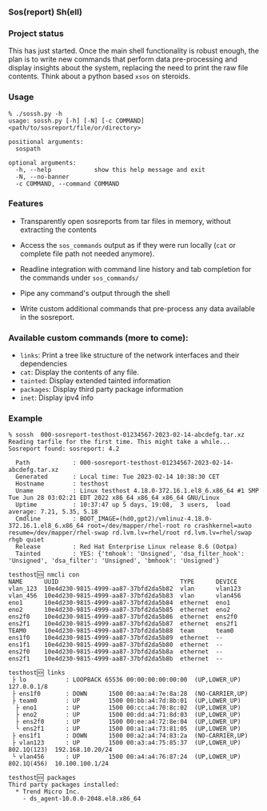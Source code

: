 ### Sos(report) Sh(ell)

### Project status

This has just started. Once the main shell functionality is robust enough,
the plan is to write new commands that perform data pre-processing and
display insights about the system, replacing the need to print the raw
file contents. Think about a python based `xsos` on steroids.

### Usage

```
% ./sossh.py -h
usage: sossh.py [-h] [-N] [-c COMMAND] <path/to/sosreport/file/or/directory>

positional arguments:
  sospath

optional arguments:
  -h, --help            show this help message and exit
  -N, --no-banner
  -c COMMAND, --command COMMAND

```

### Features

* Transparently open sosreports from tar files in memory, without extracting
  the contents

* Access the `sos_commands` output as if they were run locally (`cat` or
  complete file path not needed anymore).

* Readline integration with command line history and tab completion for the
  commands under `sos_commands/`

* Pipe any command's output through the shell

* Write custom additional commands that pre-process any data available in
  the sosreport.


### Available custom commands (more to come):
* `links`: Print a tree like structure of the network interfaces and their
  dependencies
* `cat`: Display the contents of any file.
* `tainted`: Display extended tainted information
* `packages`: Display third party package information
* `inet`: Display ipv4 info

### Example

```
% sossh  000-sosreport-testhost-01234567-2023-02-14-abcdefg.tar.xz
Reading tarfile for the first time. This might take a while...
Sosreport found: sosreport: 4.2

  Path            : 000-sosreport-testhost-01234567-2023-02-14-abcdefg.tar.xz
  Generated       : Local time: Tue 2023-02-14 10:38:30 CET
  Hostname        : testhost
  Uname           : Linux testhost 4.18.0-372.16.1.el8_6.x86_64 #1 SMP Tue Jun 28 03:02:21 EDT 2022 x86_64 x86_64 x86_64 GNU/Linux
  Uptime          : 10:37:47 up 5 days, 19:08,  3 users,  load average: 7.21, 5.35, 5.18
  Cmdline         : BOOT_IMAGE=(hd0,gpt2)/vmlinuz-4.18.0-372.16.1.el8_6.x86_64 root=/dev/mapper/rhel-root ro crashkernel=auto resume=/dev/mapper/rhel-swap rd.lvm.lv=rhel/root rd.lvm.lv=rhel/swap rhgb quiet
  Release         : Red Hat Enterprise Linux release 8.6 (Ootpa)
  Tainted         : YES: {'tmhook': 'Unsigned', 'dsa_filter_hook': 'Unsigned', 'dsa_filter': 'Unsigned', 'bmhook': 'Unsigned'}

testhost🆘 nmcli con
NAME      UUID                                  TYPE      DEVICE  
vlan_123  10e4d230-9815-4999-aa87-37bfd2da5b82  vlan      vlan123 
vlan_456  10e4d230-9815-4999-aa87-37bfd2da5b83  vlan      vlan456
eno1      10e4d230-9815-4999-aa87-37bfd2da5b84  ethernet  eno1    
eno2      10e4d230-9815-4999-aa87-37bfd2da5b85  ethernet  eno2    
ens2f0    10e4d230-9815-4999-aa87-37bfd2da5b86  ethernet  ens2f0  
ens2f1    10e4d230-9815-4999-aa87-37bfd2da5b87  ethernet  ens2f1  
TEAM0     10e4d230-9815-4999-aa87-37bfd2da5b88  team      team0   
ens1f0    10e4d230-9815-4999-aa87-37bfd2da5b89  ethernet  --      
ens1f1    10e4d230-9815-4999-aa87-37bfd2da5b80  ethernet  --      
ens2f0    10e4d230-9815-4999-aa87-37bfd2da5b8a  ethernet  --      
ens2f1    10e4d230-9815-4999-aa87-37bfd2da5b8b  ethernet  --      

testhost🆘 links
 ├ lo           : LOOPBACK 65536 00:00:00:00:00:00  (UP,LOWER_UP)                 127.0.0.1/8
 ├ ens1f0       : DOWN      1500 00:aa:a4:7e:8a:28  (NO-CARRIER,UP)               
 ├ team0        : UP        1500 00:bb:a4:7d:8b:01  (UP,LOWER_UP)                 
  ├ eno1        : UP        1500 00:cc:a4:70:8c:02  (UP,LOWER_UP)                 
  ├ eno2        : UP        1500 00:dd:a4:71:8d:03  (UP,LOWER_UP)                 
  ├ ens2f0      : UP        1500 00:ee:a4:72:8e:04  (UP,LOWER_UP)                 
  └ ens2f1      : UP        1500 00:a1:a4:73:81:05  (UP,LOWER_UP)                 
 ├ ens1f1       : DOWN      1500 00:a2:a4:74:83:2a  (NO-CARRIER,UP)               
 ├ vlan123      : UP        1500 00:a3:a4:75:85:37  (UP,LOWER_UP)    802.1Q(123)  192.168.10.20/24
 └ vlan456      : UP        1500 00:a4:a4:76:87:24  (UP,LOWER_UP)    802.1Q(456)  10.100.100.1/24

testhost🆘 packages
Third party packages installed:
  * Trend Micro Inc.
    - ds_agent-10.0.0-2048.el8.x86_64


```
